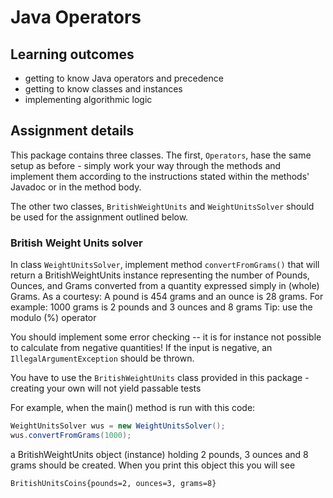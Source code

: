 # Java Operators

## Learning outcomes
* getting to know Java operators and precedence
* getting to know classes and instances
* implementing algorithmic logic

## Assignment details
This package contains three classes. 
The first, `Operators`, hase the same setup as before - simply work your way through the methods and implement 
them according to the instructions stated within the methods' Javadoc or in the method body.

The other two classes, `BritishWeightUnits` and `WeightUnitsSolver` should be used for the assignment outlined below.
 

### British Weight Units solver
In class `WeightUnitsSolver`, implement method `convertFromGrams()` that will return a BritishWeightUnits instance
 representing the number of Pounds, Ounces, and Grams converted from a quantity expressed simply in (whole) Grams.
As a courtesy: A pound is 454 grams and an ounce is 28 grams.
For example: 1000 grams is 2 pounds and 3 ounces and 8 grams
Tip: use the modulo (%) operator

You should implement some error checking -- it is for instance not possible to calculate from negative quantities! 
If the input is negative, an `IllegalArgumentException` should be thrown. 

You have to use the `BritishWeightUnits` class provided in this package - creating your own will not yield 
passable tests

For example, when the main() method is run with this code:

```Java
WeightUnitsSolver wus = new WeightUnitsSolver();
wus.convertFromGrams(1000);
``` 

a BritishWeightUnits object (instance) holding 2 pounds, 3 ounces and 8 grams should be created.
When you print this object this you will see

```
BritishUnitsCoins{pounds=2, ounces=3, grams=8}
```

